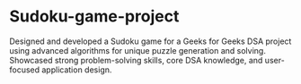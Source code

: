 # Sudoku-game-project
Designed and developed a Sudoku game for a Geeks for Geeks DSA project using advanced algorithms for unique puzzle generation and solving. Showcased strong problem-solving skills, core DSA knowledge, and user-focused application design.
